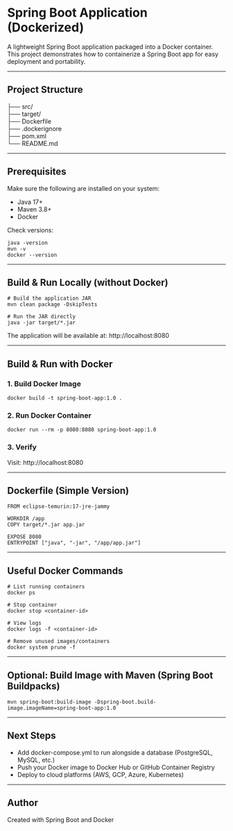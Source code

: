 # Spring Boot Application (Dockerized)

A lightweight Spring Boot application packaged into a Docker container.  
This project demonstrates how to containerize a Spring Boot app for easy deployment and portability.

---

## Project Structure

├── src/               
├── target/            
├── Dockerfile        
├── .dockerignore      
├── pom.xml           
└── README.md          

---

## Prerequisites

Make sure the following are installed on your system:

- Java 17+
- Maven 3.8+
- Docker

Check versions:

    java -version
    mvn -v
    docker --version

---

## Build & Run Locally (without Docker)

    # Build the application JAR
    mvn clean package -DskipTests

    # Run the JAR directly
    java -jar target/*.jar

The application will be available at: http://localhost:8080

---

## Build & Run with Docker

### 1. Build Docker Image
    docker build -t spring-boot-app:1.0 .

### 2. Run Docker Container
    docker run --rm -p 8080:8080 spring-boot-app:1.0

### 3. Verify
Visit: http://localhost:8080

---

## Dockerfile (Simple Version)

    FROM eclipse-temurin:17-jre-jammy

    WORKDIR /app
    COPY target/*.jar app.jar

    EXPOSE 8080
    ENTRYPOINT ["java", "-jar", "/app/app.jar"]

---

## Useful Docker Commands

    # List running containers
    docker ps

    # Stop container
    docker stop <container-id>

    # View logs
    docker logs -f <container-id>

    # Remove unused images/containers
    docker system prune -f

---

## Optional: Build Image with Maven (Spring Boot Buildpacks)

    mvn spring-boot:build-image -Dspring-boot.build-image.imageName=spring-boot-app:1.0

---

## Next Steps

- Add docker-compose.yml to run alongside a database (PostgreSQL, MySQL, etc.)
- Push your Docker image to Docker Hub or GitHub Container Registry
- Deploy to cloud platforms (AWS, GCP, Azure, Kubernetes)

---

## Author

Created with Spring Boot and Docker
